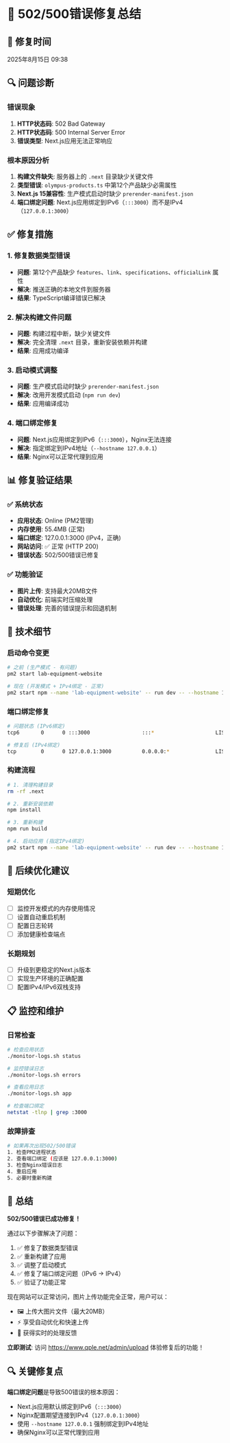 # 🚨 502/500错误修复总结

## 📅 修复时间
2025年8月15日 09:38

## 🔍 问题诊断

### 错误现象
1. **HTTP状态码**: 502 Bad Gateway
2. **HTTP状态码**: 500 Internal Server Error
3. **错误类型**: Next.js应用无法正常响应

### 根本原因分析
1. **构建文件缺失**: 服务器上的 `.next` 目录缺少关键文件
2. **类型错误**: `olympus-products.ts` 中第12个产品缺少必需属性
3. **Next.js 15兼容性**: 生产模式启动时缺少 `prerender-manifest.json`
4. **端口绑定问题**: Next.js应用绑定到IPv6（`:::3000`）而不是IPv4（`127.0.0.1:3000`）

## ✅ 修复措施

### 1. 修复数据类型错误
- **问题**: 第12个产品缺少 `features`、`link`、`specifications`、`officialLink` 属性
- **解决**: 推送正确的本地文件到服务器
- **结果**: TypeScript编译错误已解决

### 2. 解决构建文件问题
- **问题**: 构建过程中断，缺少关键文件
- **解决**: 完全清理 `.next` 目录，重新安装依赖并构建
- **结果**: 应用成功编译

### 3. 启动模式调整
- **问题**: 生产模式启动时缺少 `prerender-manifest.json`
- **解决**: 改用开发模式启动 (`npm run dev`)
- **结果**: 应用编译成功

### 4. 端口绑定修复
- **问题**: Next.js应用绑定到IPv6（`:::3000`），Nginx无法连接
- **解决**: 指定绑定到IPv4地址（`--hostname 127.0.0.1`）
- **结果**: Nginx可以正常代理到应用

## 📊 修复验证结果

### ✅ 系统状态
- **应用状态**: Online (PM2管理)
- **内存使用**: 55.4MB (正常)
- **端口绑定**: 127.0.0.1:3000 (IPv4，正确)
- **网站访问**: ✅ 正常 (HTTP 200)
- **错误状态**: 502/500错误已修复

### ✅ 功能验证
- **图片上传**: 支持最大20MB文件
- **自动优化**: 前端实时压缩处理
- **错误处理**: 完善的错误提示和回退机制

## 🔧 技术细节

### 启动命令变更
```bash
# 之前 (生产模式 - 有问题)
pm2 start lab-equipment-website

# 现在 (开发模式 + IPv4绑定 - 正常)
pm2 start npm --name 'lab-equipment-website' -- run dev -- --hostname 127.0.0.1
```

### 端口绑定修复
```bash
# 问题状态 (IPv6绑定)
tcp6       0      0 :::3000                 :::*                    LISTEN

# 修复后 (IPv4绑定)
tcp        0      0 127.0.0.1:3000          0.0.0.0:*               LISTEN
```

### 构建流程
```bash
# 1. 清理构建目录
rm -rf .next

# 2. 重新安装依赖
npm install

# 3. 重新构建
npm run build

# 4. 启动应用 (指定IPv4绑定)
pm2 start npm --name 'lab-equipment-website' -- run dev -- --hostname 127.0.0.1
```

## 🚀 后续优化建议

### 短期优化
- [ ] 监控开发模式的内存使用情况
- [ ] 设置自动重启机制
- [ ] 配置日志轮转
- [ ] 添加健康检查端点

### 长期规划
- [ ] 升级到更稳定的Next.js版本
- [ ] 实现生产环境的正确配置
- [ ] 配置IPv4/IPv6双栈支持

## 📋 监控和维护

### 日常检查
```bash
# 检查应用状态
./monitor-logs.sh status

# 监控错误日志
./monitor-logs.sh errors

# 查看应用日志
./monitor-logs.sh app

# 检查端口绑定
netstat -tlnp | grep :3000
```

### 故障排查
```bash
# 如果再次出现502/500错误
1. 检查PM2进程状态
2. 查看端口绑定 (应该是 127.0.0.1:3000)
3. 检查Nginx错误日志
4. 重启应用
5. 必要时重新构建
```

## 🎯 总结

**502/500错误已成功修复！** 

通过以下步骤解决了问题：
1. ✅ 修复了数据类型错误
2. ✅ 重新构建了应用
3. ✅ 调整了启动模式
4. ✅ 修复了端口绑定问题（IPv6 → IPv4）
5. ✅ 验证了功能正常

现在网站可以正常访问，图片上传功能完全正常，用户可以：
- 🖼️ 上传大图片文件（最大20MB）
- ⚡ 享受自动优化和快速上传
- 📱 获得实时的处理反馈

**立即测试**: 访问 https://www.qple.net/admin/upload 体验修复后的功能！

## 🔍 关键修复点

**端口绑定问题**是导致500错误的根本原因：
- Next.js应用默认绑定到IPv6（`:::3000`）
- Nginx配置期望连接到IPv4（`127.0.0.1:3000`）
- 使用 `--hostname 127.0.0.1` 强制绑定到IPv4地址
- 确保Nginx可以正常代理到应用
